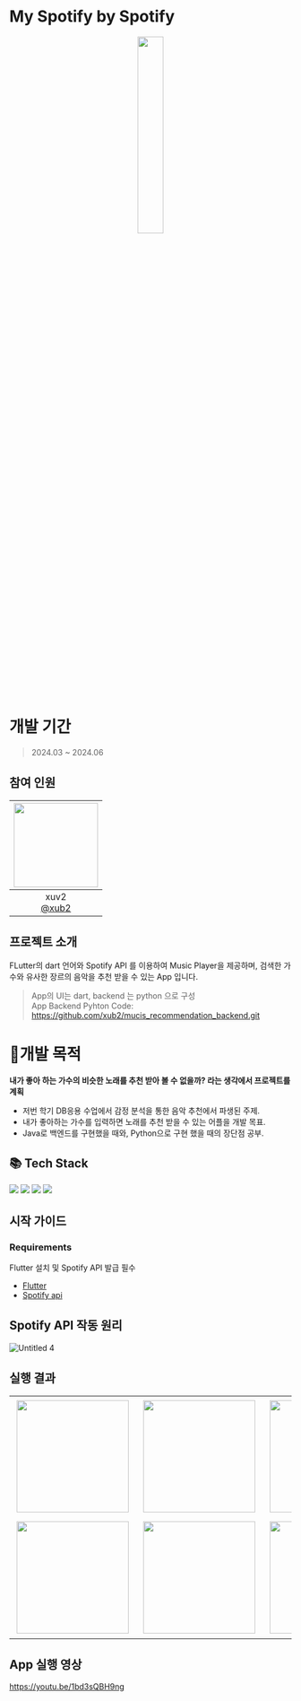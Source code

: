 # My Spotify by Spotify
<p align="center">
<img src = "https://github.com/xub2/music_recommender/assets/104479096/cb8d4084-5214-4135-bc61-e52e74424d8b" width="30%" height="30%">
</p>

# 개발 기간
> 2024.03 ~ 2024.06

## 참여 인원
|<img src="https://avatars.githubusercontent.com/u/104479096?v=4" width="150" height="150"/>|
|:-:|
|xuv2<br/>[@xub2](https://github.com/xub2)|

## 프로젝트 소개

FLutter의 dart 언어와 Spotify API 를 이용하여 Music Player을 제공하며, 검색한 가수와 유사한 장르의 음악을 추천 받을 수 있는 App 입니다.

> App의 UI는 dart, backend 는 python 으로 구성  
> App Backend Pyhton Code: https://github.com/xub2/mucis_recommendation_backend.git 

# 🤔개발 목적

**내가 좋아 하는 가수의 비슷한 노래를 추천 받아 볼 수 없을까? 라는 생각에서 프로젝트를 계획**

- 저번 학기 DB응용 수업에서 감정 분석을 통한 음악 추천에서 파생된 주제.
- 내가 좋아하는 가수를 입력하면 노래를 추천 받을 수 있는 어플을 개발 목표.
- Java로 백엔드를 구현했을 때와, Python으로 구현 했을 때의 장단점 공부.

## 📚 Tech Stack

<img src="https://img.shields.io/badge/dart-3578E5?style=for-the-badge&logo=dart&logoColor=white"/> <img src="https://img.shields.io/badge/python-3178C6?style=for-the-badge&logo=python&logoColor=white"/> <img src="https://img.shields.io/badge/Flutter-06B6D4?style=for-the-badge&logo=Flutter&logoColor=white"/> <img src="https://img.shields.io/badge/postman-ec6017?style=for-the-badge&logo=postman&logoColor=white"/>




## 시작 가이드
### Requirements
Flutter 설치 및 Spotify API 발급 필수

- [Flutter](https://docs.flutter.dev/)
- [Spotify api](https://developer.spotify.com/)

## Spotify API 작동 원리
![Untitled 4](https://github.com/xub2/music_recommender/assets/104479096/e896c6cf-78e9-48e2-a310-e977e5b1f0ad)

## 실행 결과
<table>
  <tr>
    <td><img src="https://github.com/xub2/music_recommender/assets/104479096/878b9cc3-4dc7-4c9a-892a-d5fee19b0318" width="200" style="margin: 5px;"></td>
    <td><img src="https://github.com/xub2/music_recommender/assets/104479096/4802bdab-67be-42f0-9882-c344902da007" width="200" style="margin: 5px;"></td>
    <td><img src="https://github.com/xub2/music_recommender/assets/104479096/c3684ba3-9454-408a-a062-a6b2eb20577b" width="200" style="margin: 5px;"></td>
    
  </tr>
  <tr>
    <td><img src="https://github.com/xub2/music_recommender/assets/104479096/27312644-1554-46dc-afe1-a4a5c9b20509" width="200" style="margin: 5px;"></td>
    <td><img src="https://github.com/xub2/music_recommender/assets/104479096/ca70a5aa-1282-4621-bfe5-1d069b9788a5" width="200" style="margin: 5px;"></td>
    <td><img src="https://github.com/xub2/music_recommender/assets/104479096/0f9ca8d5-2738-4cc1-b61e-3530a312db31" width="200" style="margin: 5px;"></td>
  </tr>
</table>

## App 실행 영상
https://youtu.be/1bd3sQBH9ng




